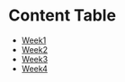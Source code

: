 # Content Table
* [Week1](Week1/Week1.md)
* [Week2](Week2/week2.md)
* [Week3](Week3/week3.md)
* [Week4](Week4/week4.md)
